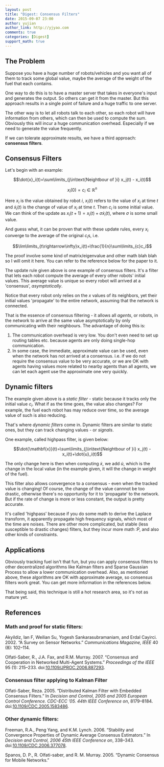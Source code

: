 ```yaml
---
layout: post
title: "Digest: Consensus Filters"
date: 2015-09-07 23:00
author: yujian
author_link: http://yjyao.com
comments: true
categories: [Digest]
support_math: true
---
```


## The Problem

Suppose you have a huge number of robots/vehicles and you want all of them to
track some global value, maybe the average of the weight of the fuel that each contains.

One way to do this is to have a master server that takes in everyone's input and generates the output. So others can get it from the master. But this approach results in a single point of failure and a huge traffic to one server.

The other way is to let all robots talk to each other, so each robot will have
information from others, which can then be used to compute the sum. Obviously
this will incur a huge communication overhead. Especially if we need to generate the
value frequently.

If we can tolerate approximate results, we have a third approach: **consensus filters**.

## Consensus Filters

Let's begin with an example:

$$\dot{x}_i(t)=\sum\limits_{j\in\text{Neightbour of }i} x_j(t) - x_i(t)$$

$$x_i(0)=c_i \in \mathbb{R}^n$$

Here $x_i$ is the value obtained by robot $i$, $x_i(t)$ refers to the value of $x_i$ at time $t$ and $\dot x_i(t)$ is the change of value of $x_i$ at time $t$. Then $c_i$ is some initial value. We can think of the update as $x_i(t + 1) = x_i(t) + \sigma\dot x_i(t)$, where $\sigma$ is some small value.

And guess what, it can be proven that with these update rules, every $x_i$ converge to the average of the original $c_i$s, i.e.

$$\lim\limits_{t\rightarrow\infty}x_i(t)=\frac{1}{n}\sum\limits_{c}c_i$$

The proof involve some kind of matrix/eigenvalue and other math blah blah so I will omit it here. You can refer to the reference below for the paper to it.

The update rule given above is one example of consensus filters. It's a filter that lets each robot compute the average of every other robots' initial values. This average value is unique so every robot will arrived at a 'consensus', *asymptotically*.

Notice that every robot only relies on the $x$ values of its neighbors, yet their initial values 'propagate' to the entire network, assuming that the network is connected.

That is the essence of consensus filtering - it allows all *agents*, or robots, in the network to arrive at the same value asymptotically by only communicating with their neighbours. The advantage of doing this is:

1. The communication overhead is very low. You don't even need to set up routing tables etc. because agents are only doing single-hop communication.
2. In some case, the immediate, approximate value can be used, even when the network has not arrived at a consensus. i.e. if we do not require the consensus value to be very accurate, or we are OK with agents having values more related to nearby agents than all agents, we can let each agent use the approximate one very quickly.

## Dynamic filters

The example given above is a *static filter* - static because it tracks only the initial value $c_i$. What if as the time goes, the value also changes? For example, the fuel each robot has may reduce over time, so the average value of such is also reducing.

That's where *dynamic filters* come in. Dynamic filters are similar to static ones, but they can track changing values - or *signals*.

One example, called highpass filter, is given below:

$$\dot{\mathbf{x}}(t)=\sum\limits_{j\in\text{Neightbour of }i} x_j(t) - x_i(t)+\dot{u}_i(t)$$

The only change here is then when computing $\dot x$, we add $\dot u$, which is the change in the local value (in the example given, it will the change in weight of the fuel).

This filter also allows convergence to a consensus - even when the tracked value is changing! Of course, the change of the value cannnot be too drastic, otherwise there's no opportunity for it to 'propagate' to the network. But if the rate of change is more or less constant, the output is pretty accurate.

It's called 'highpass' because if you do some math to derive the Laplace transform, it apparently propagate high frequency signals, which most of the time are noises. There are other more complicated, but stable (less susceptible to drastic changes) filters, but they incur more math :P, and also other kinds of constraints.

## Applications

Obviously tracking fuel isn't that fun, but you can apply consensus filters to other decentralized algorithms like Kalman filters and Sparse Gaussian Process to allow a lower communication overhead. Also, as mentioned above, these algorithms are OK with approximate average, so consensus filters work great. You can get more information in the references below.

That being said, this technique is still a hot research area, so it's not as mature yet.

## References

### Math and proof for static filters:

<p>Akyildiz, Ian F, Weilian Su, Yogesh Sankarasubramaniam, and Erdal Cayirci. 2002. “A Survey on Sensor Networks.” <em>Communications Magazine, IEEE</em> 40 (8): 102–114.</p>
<p>Olfati-Saber, R., J.A. Fax, and R.M. Murray. 2007. “Consensus and Cooperation in Networked Multi-Agent Systems.” <em>Proceedings of the IEEE</em> 95 (1): 215–233. doi:<a href="http://dx.doi.org/10.1109/JPROC.2006.887293">10.1109/JPROC.2006.887293</a>.</p>

### Consensus filter applying to Kalman Filter

<p>Olfati-Saber, Reza. 2005. “Distributed Kalman Filter with Embedded Consensus Filters.” In <em>Decision and Control, 2005 and 2005 European Control Conference. CDC-ECC ’05. 44th IEEE Conference on</em>, 8179–8184. doi:<a href="http://dx.doi.org/10.1109/CDC.2005.1583486">10.1109/CDC.2005.1583486</a>.</p>

### Other dynamic filters:
<p>Freeman, R.A., Peng Yang, and K.M. Lynch. 2006. “Stability and Convergence Properties of Dynamic Average Consensus Estimators.” In <em>Decision and Control, 2006 45th IEEE Conference on</em>, 338–343. doi:<a href="http://dx.doi.org/10.1109/CDC.2006.377078">10.1109/CDC.2006.377078</a>.</p>
<p>Spanos, D. P., R. Olfati-saber, and R. M. Murray. 2005. “Dynamic Consensus for Mobile Networks.”</p>